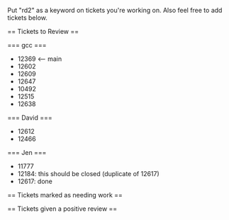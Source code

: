 Put "rd2" as a keyword on tickets you're working on.  Also feel free to add tickets below.

== Tickets to Review ==

=== gcc ===

 * 12369 <-- main
 * 12602
 * 12609
 * 12647
 * 10492
 * 12515
 * 12638

=== David ===

 * 12612
 * 12466 

=== Jen ===
 
 * 11777
 * 12184: this should be closed (duplicate of 12617)
 * 12617: done

== Tickets marked as needing work ==

== Tickets given a positive review ==
